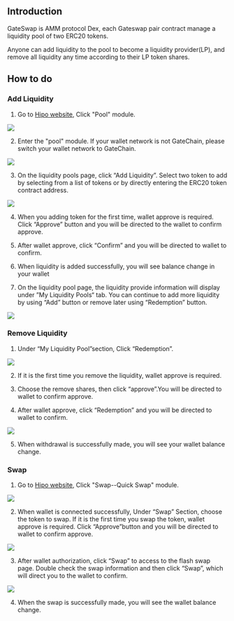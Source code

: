 ## Introduction

GateSwap is AMM protocol Dex, each Gateswap pair contract manage a liquidity pool of two ERC20 tokens. 

Anyone can add liquidity to the pool to become a liquidity provider(LP), and remove all liquidity any time according to their LP token shares.

## How to do

### Add Liquidity

1. Go to <a href="https://www.hipo.com/en/" target="_blank">Hipo website</a>, Click "Pool" module. 

![](../../.gitbook/assets/images/swap.png)

2. Enter the "pool" module. If your wallet network is not GateChain, please switch your wallet network to GateChain. 

![](../../.gitbook/assets/images/swap-1.png)

3. On the liquidity pools page, click “Add Liquidity”. Select two token to add by selecting from a list of tokens or by directly entering the ERC20 token contract address.

![](../../.gitbook/assets/images/swap-2.png)

4.  When you adding token for the first time, wallet approve is required.  Click “Approve” button and you will be directed to the wallet to confirm approve. 

5. After wallet approve, click “Confirm” and you will be directed to wallet to confirm. 

6. When liquidity is added successfully, you will see balance change in your wallet 

7. On the liquidity pool page,  the liquidity provide information will display under ”My Liquidity Pools“ tab. You can continue to add more liquidity by using “Add” button or remove later using “Redemption” button.

![](../../.gitbook/assets/images/swap-3.png)

### Remove Liquidity 

1. Under “My Liquidity Pool”section, Click “Redemption”.

![](../../.gitbook/assets/images/swap-4.png)

2. If it is the first time you remove the liquidity, wallet approve is required. 

3. Choose the remove shares, then click “approve”.You will be directed to wallet to confirm approve. 

4.  After wallet approve, click “Redemption” and you will be directed to wallet to confirm.

![](../../.gitbook/assets/images/swap-5.png)

5. When withdrawal is successfully made, you will see your wallet balance change. 


### Swap

1. Go to <a href="https://www.hipo.com/en/" target="_blank">Hipo website</a>, Click "Swap--Quick Swap" module. 

![](../../.gitbook/assets/images/swap-6.png)

2. When wallet is connected successfully, Under “Swap” Section, choose the token to swap.  If it is the first time you swap the token, wallet approve is required. Click “Approve”button and you will be directed to wallet to confirm approve.

![](../../.gitbook/assets/images/swap-7.png)

3. After wallet authorization, click “Swap” to access to the flash swap page. Double check the swap information and then click “Swap”, which will direct you to the wallet to confirm. 

![](../../.gitbook/assets/images/swap-8.png)

4. When the swap is successfully made, you will see the wallet balance change.







